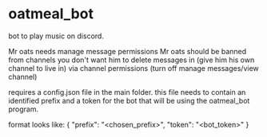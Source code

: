 # oatmeal_bot
bot to play music on discord.

Mr oats needs manage message permissions
Mr oats should be banned from channels you don't want him to delete messages in (give him his own channel to live in) via channel permissions (turn off manage messages/view channel)

requires a config.json file in the main folder.
this file needs to contain an identified prefix and a token for the bot that will be using the oatmeal_bot program.

format looks like:
{
  "prefix": "<chosen_prefix>",
  "token": "<bot_token>"
}
